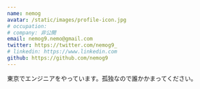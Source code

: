 ```yaml
---
name: nemog
avatar: /static/images/profile-icon.jpg
# occupation:
# company: 非公開
email: nemog9.nemo@gmail.com
twitter: https://twitter.com/nemog9_
# linkedin: https://www.linkedin.com
github: https://github.com/nemog9
---
```


東京でエンジニアをやっています。孤独なので誰かかまってください。

